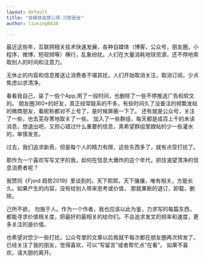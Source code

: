 ```yaml
---
layout: default
title: "自媒体运营心得-沉默是金"
author: liuning0820

---
```


最近这些年，互联网相关技术快速发展，各种自媒体（博客，公众号，朋友圈，小程序，微博，短视频等）横行，乱象纷扰。人们在大量消耗地球资源，还不停地索取别人的时间和注意力。

无休止的内容和信息推送让消费者不堪其扰，人们开始取消关注，取消订阅，少点焦虑以求清净。

看看我自己，装了一些个App,用了一段时间，也删除了一些不停推送广告和软文的。
朋友圈360+的好友，真正经常联系的不多，有些时间久了没备注的频繁发帖的微商朋友，看昵称都对不上号了，是时候屏蔽一下了。
还有就是公众号，关注了一些，也去芜存菁地取关了一些。
加入了一些群组，每天都是成百上千的未读消息，想退出吧，又担心错过什么重要的信息，真希望群组里跟帖的少一些灌水的，审慎发言。

过去，我们追求新奇，但是每个人的精力有限，这些东西多了，就有点受打扰了。

那作为一个喜欢写写文字的我，如何在信息大爆炸的这个年代，抓住渴望清净的信息消费者呢？

我赞同《Fjord 趋势2019》里谈到的，天下熙熙，天下攘攘，唯有相关，方能长久。如果产生的内容，没有给别人带来思考或价值，
那就果断的退订，卸载，删除。

己所不欲， 勿施于人。作为一个作者，我也应该以此为鉴，力求写的每篇东西，都能寻求价值相关度，把最好的最相关的给你们。不会追求发文的频率和速度，更多关注的是价值。

也希望对您少一些打扰，公众号里的文章以后我就不每次都在朋友圈再次转发了。已经关注了我的朋友，觉得喜欢，可以“写留言”或者帮忙点“在看”。
如果不喜欢，请大胆的离开。
